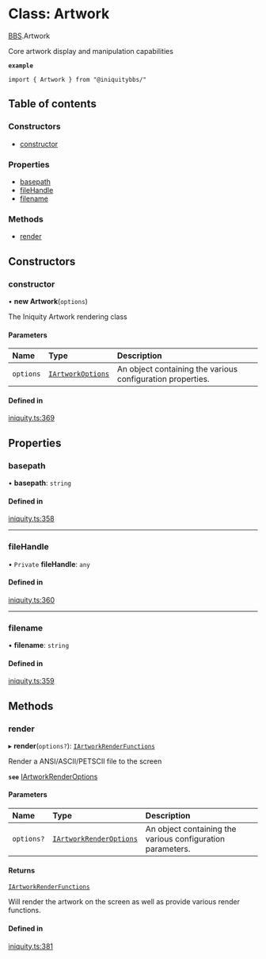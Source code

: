 # Class: Artwork

[BBS](../modules/BBS.md).Artwork

Core artwork display and manipulation capabilities

**`example`**
```typedoc
import { Artwork } from "@iniquitybbs/"
```

## Table of contents

### Constructors

- [constructor](BBS.Artwork.md#constructor)

### Properties

- [basepath](BBS.Artwork.md#basepath)
- [fileHandle](BBS.Artwork.md#filehandle)
- [filename](BBS.Artwork.md#filename)

### Methods

- [render](BBS.Artwork.md#render)

## Constructors

### constructor

• **new Artwork**(`options`)

The Iniquity Artwork rendering class

#### Parameters

| Name | Type | Description |
| :------ | :------ | :------ |
| `options` | [`IArtworkOptions`](../interfaces/BBS.IArtworkOptions.md) | An object containing the various configuration properties. |

#### Defined in

[iniquity.ts:369](https://github.com/iniquitybbs/iniquity/blob/3c8f3dc/packages/core/src/iniquity.ts#L369)

## Properties

### basepath

• **basepath**: `string`

#### Defined in

[iniquity.ts:358](https://github.com/iniquitybbs/iniquity/blob/3c8f3dc/packages/core/src/iniquity.ts#L358)

___

### fileHandle

• `Private` **fileHandle**: `any`

#### Defined in

[iniquity.ts:360](https://github.com/iniquitybbs/iniquity/blob/3c8f3dc/packages/core/src/iniquity.ts#L360)

___

### filename

• **filename**: `string`

#### Defined in

[iniquity.ts:359](https://github.com/iniquitybbs/iniquity/blob/3c8f3dc/packages/core/src/iniquity.ts#L359)

## Methods

### render

▸ **render**(`options?`): [`IArtworkRenderFunctions`](../interfaces/BBS.IArtworkRenderFunctions.md)

Render a ANSI/ASCII/PETSCII file to the screen

**`see`** [IArtworkRenderOptions](../interfaces/BBS.IArtworkRenderOptions.md)

#### Parameters

| Name | Type | Description |
| :------ | :------ | :------ |
| `options?` | [`IArtworkRenderOptions`](../interfaces/BBS.IArtworkRenderOptions.md) | An object containing the various configuration parameters. |

#### Returns

[`IArtworkRenderFunctions`](../interfaces/BBS.IArtworkRenderFunctions.md)

Will render the artwork on the screen as well as provide various render functions.

#### Defined in

[iniquity.ts:381](https://github.com/iniquitybbs/iniquity/blob/3c8f3dc/packages/core/src/iniquity.ts#L381)
